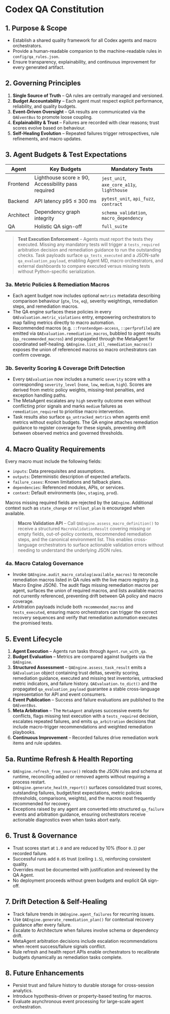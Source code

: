 # Codex QA Constitution

## 1. Purpose & Scope
- Establish a shared quality framework for all Codex agents and macro orchestrators.
- Provide a human-readable companion to the machine-readable rules in `config/qa_rules.json`.
- Ensure transparency, explainability, and continuous improvement for every generated artifact.

## 2. Governing Principles
1. **Single Source of Truth** – QA rules are centrally managed and versioned.
2. **Budget Accountability** – Each agent must respect explicit performance, reliability, and quality budgets.
3. **Event-Driven Oversight** – QA results are communicated via the `QAEventBus` to promote loose coupling.
4. **Explainability & Trust** – Failures are recorded with clear reasons; trust scores evolve based on behaviour.
5. **Self-Healing Evolution** – Repeated failures trigger retrospectives, rule refinements, and macro updates.

## 3. Agent Budgets & Test Expectations
| Agent      | Key Budgets                        | Mandatory Tests                          |
| ---------- | ---------------------------------- | ---------------------------------------- |
| Frontend   | Lighthouse score ≥ 90, Accessibility pass required | `jest_unit`, `axe_core_a11y`, `lighthouse` |
| Backend    | API latency p95 ≤ 300 ms           | `pytest_unit`, `api_fuzz`, `contract`    |
| Architect  | Dependency graph integrity         | `schema_validation`, `macro_dependency`  |
| QA         | Holistic QA sign-off               | `full_suite`                             |

> **Test Execution Enforcement** – Agents must report the tests they executed. Missing any mandatory tests will trigger a `tests_required` arbitration decision and remediation guidance to run the outstanding checks. Task payloads surface `qa_tests_executed` and a JSON-safe `qa_evaluation_payload`, enabling Agent MD, macro orchestrators, and external dashboards to compare executed versus missing tests without Python-specific serialization.

### 3a. Metric Policies & Remediation Macros
- Each agent budget now includes optional `metrics` metadata describing comparison behaviour (`gte`, `lte`, `eq`), severity weightings, remediation steps, and remediation macros.
- The QA engine surfaces these policies in every `QAEvaluation.metric_violations` entry, empowering orchestrators to map failing metrics directly to macro automation.
- Recommended macros (e.g. `::frontendgen-access`, `::perfprofile`) are emitted via `QAEvaluation.remediation_macros`, bubbled to agent results (`qa_recommended_macros`) and propagated through the MetaAgent for coordinated self-healing. `QAEngine.list_all_remediation_macros()` exposes the union of referenced macros so macro orchestrators can confirm coverage.

### 3b. Severity Scoring & Coverage Drift Detection
- Every `QAEvaluation` now includes a numeric `severity` score with a corresponding `severity_level` (`none`, `low`, `medium`, `high`). Scores are derived from metric policy weights, missing-test penalties, and exception handling paths.
- The MetaAgent escalates any `high` severity outcome even without conflicting prior signals and marks `medium` failures as `remediation_required` to prioritise macro intervention.
- Task results also surface `qa_untracked_metrics` when agents emit metrics without explicit budgets. The QA engine attaches remediation guidance to register coverage for these signals, preventing drift between observed metrics and governed thresholds.

## 4. Macro Quality Requirements
Every macro must include the following fields:
- `inputs`: Data prerequisites and assumptions.
- `outputs`: Deterministic description of expected artefacts.
- `failure_cases`: Known limitations and fallback plans.
- `dependencies`: Referenced modules, APIs, or services.
- `context`: Default environments (`dev`, `staging`, `prod`).

Macros missing required fields are rejected by the `QAEngine`. Additional context such as `state_change` or `rollout_plan` is encouraged when available.

> **Macro Validation API** – Call `QAEngine.assess_macro_definition()` to receive a structured `MacroValidationResult` covering missing or empty fields, out-of-policy contexts, recommended remediation steps, and the canonical environment list. This enables cross-language orchestrators to surface actionable validation errors without needing to understand the underlying JSON rules.

### 4a. Macro Catalog Governance
- Invoke `QAEngine.audit_macro_catalog(available_macros)` to reconcile remediation macros listed in QA rules with the live macro registry (e.g. Macro Engine JSON). The audit flags missing remediation macros per agent, surfaces the union of required macros, and lists available macros not currently referenced, preventing drift between QA policy and macro coverage.
- Arbitration payloads include both `recommended_macros` and `tests_executed`, ensuring macro orchestrators can trigger the correct recovery sequences and verify that remediation automation executes the promised tests.

## 5. Event Lifecycle
1. **Agent Execution** – Agents run tasks through `Agent.run_with_qa`.
2. **Budget Evaluation** – Metrics are compared against budgets via the `QAEngine`.
3. **Structured Assessment** – `QAEngine.assess_task_result` emits a `QAEvaluation` object containing trust deltas, severity scoring, remediation guidance, executed and missing test inventories, untracked metric indicators, and failure history. `QAEvaluation.to_dict()` and the propagated `qa_evaluation_payload` guarantee a stable cross-language representation for API and event consumers.
4. **Event Publication** – Success and failure evaluations are published to the `QAEventBus`.
5. **Meta Arbitration** – The `MetaAgent` analyses successive events for conflicts, flags missing test execution with a `tests_required` decision, escalates repeated failures, and emits `qa_arbitration` decisions that include macro-trigger recommendations and weighted remediation playbooks.
6. **Continuous Improvement** – Recorded failures drive remediation work items and rule updates.

## 5a. Runtime Refresh & Health Reporting
- `QAEngine.refresh_from_source()` reloads the JSON rules and schema at runtime, reconciling added or removed agents without requiring a process restart.
- `QAEngine.generate_health_report()` surfaces consolidated trust scores, outstanding failures, budget/test expectations, metric policies (thresholds, comparisons, weights), and the macros most frequently recommended for recovery.
- Exceptions raised by any agent are converted into structured `qa_failure` events and arbitration guidance, ensuring orchestrators receive actionable diagnostics even when tasks abort early.

## 6. Trust & Governance
- Trust scores start at `1.0` and are reduced by 10% (floor `0.1`) per recorded failure.
- Successful runs add `0.05` trust (ceiling `1.5`), reinforcing consistent quality.
- Overrides must be documented with justification and reviewed by the QA Agent.
- No deployment proceeds without green budgets and explicit QA sign-off.

## 7. Drift Detection & Self-Healing
- Track failure trends in `QAEngine.agent_failures` for recurring issues.
- Use `QAEngine.generate_remediation_plan()` for contextual recovery guidance after every failure.
- Escalate to Architecture when failures involve schema or dependency drift.
- MetaAgent arbitration decisions include escalation recommendations when recent success/failure signals conflict.
- Rule refresh and health report APIs enable orchestrators to recalibrate budgets dynamically as remediation tasks complete.

## 8. Future Enhancements
- Persist trust and failure history to durable storage for cross-session analytics.
- Introduce hypothesis-driven or property-based testing for macros.
- Evaluate asynchronous event processing for large-scale agent orchestration.
